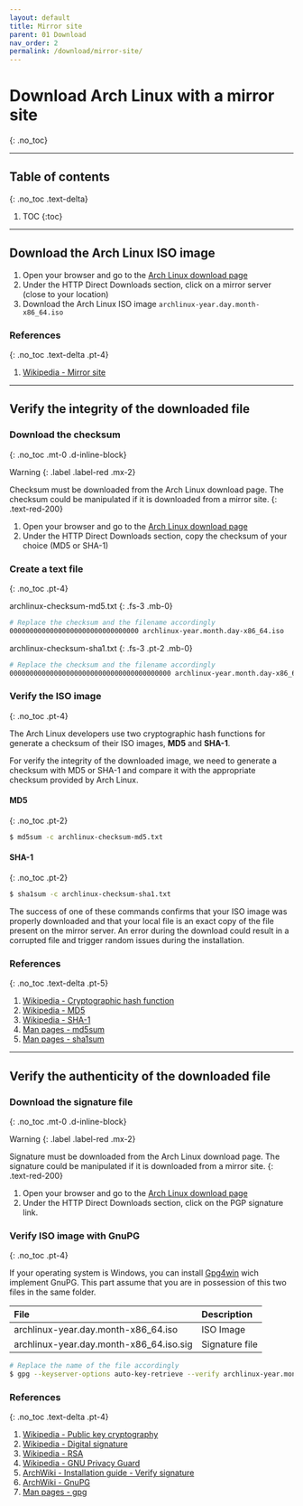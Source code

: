 ```yaml
---
layout: default
title: Mirror site
parent: 01 Download
nav_order: 2
permalink: /download/mirror-site/
---
```


# Download Arch Linux with a mirror site
{: .no_toc}

---

## Table of contents
{: .no_toc .text-delta}

1. TOC
{:toc}

---

## Download the Arch Linux ISO image

1. Open your browser and go to the [Arch Linux download page](https://www.archlinux.org/download/)
1. Under the HTTP Direct Downloads section, click on a mirror server (close to your location)
1. Download the Arch Linux ISO image `archlinux-year.day.month-x86_64.iso`


### References
{: .no_toc .text-delta .pt-4}

1. [Wikipedia - Mirror site](https://en.wikipedia.org/wiki/Mirror_site)

---

## Verify the integrity of the downloaded file

### Download the checksum
{: .no_toc .mt-0 .d-inline-block}

Warning
{: .label .label-red .mx-2}

Checksum must be downloaded from the Arch Linux download page. The checksum could be manipulated if it is downloaded from a mirror site.
{: .text-red-200}

1. Open your browser and go to the [Arch Linux download page](https://www.archlinux.org/download/)
1. Under the HTTP Direct Downloads section, copy the checksum of your choice (MD5 or SHA-1)

### Create a text file
{: .no_toc .pt-4}

archlinux-checksum-md5.txt
{: .fs-3 .mb-0}

```bash
# Replace the checksum and the filename accordingly
00000000000000000000000000000000 archlinux-year.month.day-x86_64.iso
```

archlinux-checksum-sha1.txt
{: .fs-3 .pt-2 .mb-0}

```bash
# Replace the checksum and the filename accordingly
0000000000000000000000000000000000000000 archlinux-year.month.day-x86_64.iso
```

### Verify the ISO image
{: .no_toc .pt-4}

The Arch Linux developers use two cryptographic hash functions for generate a checksum of their ISO images, **MD5** and **SHA-1**.

For verify the integrity of the downloaded image, we need to generate a checksum with MD5 or SHA-1 and compare it with the appropriate checksum provided by Arch Linux.

#### MD5
{: .no_toc .pt-2}

```bash
$ md5sum -c archlinux-checksum-md5.txt
```

#### SHA-1
{: .no_toc .pt-2}

```bash
$ sha1sum -c archlinux-checksum-sha1.txt
```

The success of one of these commands confirms that your ISO image was properly downloaded and that your local file is an exact copy of the file present on the mirror server. An error during the download could result in a corrupted file and trigger random issues during the installation.

### References
{: .no_toc .text-delta .pt-5}

1. [Wikipedia - Cryptographic hash function](https://en.wikipedia.org/wiki/Cryptographic_hash_function)
1. [Wikipedia - MD5](https://en.wikipedia.org/wiki/MD5)
1. [Wikipedia - SHA-1](https://en.wikipedia.org/wiki/SHA-1)
1. [Man pages - md5sum](https://jlk.fjfi.cvut.cz/arch/manpages/man/core/coreutils/md5sum.1.en)
1. [Man pages - sha1sum](https://jlk.fjfi.cvut.cz/arch/manpages/man/core/coreutils/sha1sum.1.en)

---

## Verify the authenticity of the downloaded file

### Download the signature file
{: .no_toc .mt-0 .d-inline-block}

Warning
{: .label .label-red .mx-2}

Signature must be downloaded from the Arch Linux download page. The signature could be manipulated if it is downloaded from a mirror site.
{: .text-red-200}

1. Open your browser and go to the [Arch Linux download page](https://www.archlinux.org/download/)
1. Under the HTTP Direct Downloads section, click on the PGP signature link.

### Verify ISO image with GnuPG
{: .no_toc .pt-4}

If your operating system is Windows, you can install [Gpg4win](https://en.wikipedia.org/wiki/Gpg4win) wich implement GnuPG. This part assume that you are in possession of this two files in the same folder.

| File                                    | Description    |
| :-------------------------------------- | :------------- |
| archlinux-year.day.month-x86_64.iso     | ISO Image      |
| archlinux-year.day.month-x86_64.iso.sig | Signature file |

```bash
# Replace the name of the file accordingly
$ gpg --keyserver-options auto-key-retrieve --verify archlinux-year.month.day-x86_64.iso.sig
```

### References
{: .no_toc .text-delta .pt-4}

1. [Wikipedia - Public key cryptography](https://en.wikipedia.org/wiki/Public-key_cryptography)
1. [Wikipedia - Digital signature](https://en.wikipedia.org/wiki/Digital_signature)
1. [Wikipedia - RSA](https://en.wikipedia.org/wiki/RSA_(cryptosystem))
1. [Wikipedia - GNU Privacy Guard](https://en.wikipedia.org/wiki/GNU_Privacy_Guard)
1. [ArchWiki - Installation guide - Verify signature](https://wiki.archlinux.org/index.php/Installation_guide#Verify_signature)
1. [ArchWiki - GnuPG](https://wiki.archlinux.org/index.php/GnuPG)
1. [Man pages - gpg](https://jlk.fjfi.cvut.cz/arch/manpages/man/core/gnupg/gpg.1.en)
